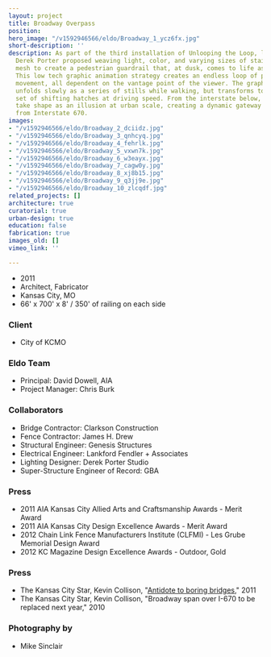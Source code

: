 ```yaml
---
layout: project
title: Broadway Overpass
position: 
hero_image: "/v1592946566/eldo/Broadway_1_ycz6fx.jpg"
short-description: ''
description: As part of the third installation of Unlooping the Loop, lighting artist
  Derek Porter proposed weaving light, color, and varying sizes of stainless steel
  mesh to create a pedestrian guardrail that, at dusk, comes to life as a lively moiré!
  This low tech graphic animation strategy creates an endless loop of patterns and
  movement, all dependent on the vantage point of the viewer. The graphic display
  unfolds slowly as a series of stills while walking, but transforms to an active
  set of shifting hatches at driving speed. From the interstate below, the moiré patterns
  take shape as an illusion at urban scale, creating a dynamic gateway to the city
  from Interstate 670.
images:
- "/v1592946566/eldo/Broadway_2_dciidz.jpg"
- "/v1592946566/eldo/Broadway_3_qnhcyq.jpg"
- "/v1592946566/eldo/Broadway_4_fehrlk.jpg"
- "/v1592946566/eldo/Broadway_5_vxwn7k.jpg"
- "/v1592946566/eldo/Broadway_6_w3eayx.jpg"
- "/v1592946566/eldo/Broadway_7_cagw0y.jpg"
- "/v1592946566/eldo/Broadway_8_xj8b15.jpg"
- "/v1592946566/eldo/Broadway_9_q3jj9e.jpg"
- "/v1592946566/eldo/Broadway_10_zlcqdf.jpg"
related_projects: []
architecture: true
curatorial: true
urban-design: true
education: false
fabrication: true
images_old: []
vimeo_link: ''

---
```

* 2011
* Architect, Fabricator
* Kansas City, MO
* 66' x 700' x 8' / 350' of railing on each side

### Client

* City of KCMO

### Eldo Team

* Principal: David Dowell, AIA
* Project Manager: Chris Burk

### Collaborators

* Bridge Contractor: Clarkson Construction
* Fence Contractor: James H. Drew
* Structural Engineer: Genesis Structures
* Electrical Engineer: Lankford Fendler + Associates
* Lighting Designer: Derek Porter Studio
* Super-Structure Engineer of Record: GBA

### Press

* 2011 AIA Kansas City Allied Arts and Craftsmanship Awards - Merit Award
* 2011 AIA Kansas City Design Excellence Awards - Merit Award
* 2012 Chain Link Fence Manufacturers Institute (CLFMI)  - Les Grube Memorial Design Award
* 2012 KC Magazine Design Excellence Awards - Outdoor, Gold

### Press

* The Kansas City Star, Kevin Collison, "[Antidote to boring bridges](https://www.kansascity.com/entertainment/arts-culture/article298688/Antidote-to-boring-bridges.html )," 2011
* The Kansas City Star, Kevin Collison, "Broadway span over I-670 to be replaced next year," 2010

### Photography by

* Mike Sinclair